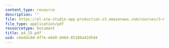 ```yaml
---
content_type: resource
description: ''
file: https://ol-ocw-studio-app-production.s3.amazonaws.com/courses/3-064-polymer-engineering-fall-2003/c6eddc0d4f7ee640d46d65180a42d544_p4_15.pdf
file_type: application/pdf
resourcetype: Document
title: p4_15.pdf
uid: c6eddc0d-4f7e-e640-d46d-65180a42d544
---
```

